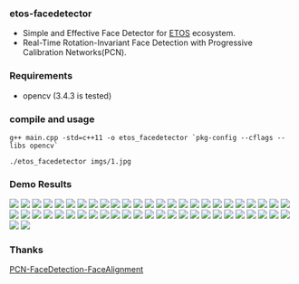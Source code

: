 ### etos-facedetector

- Simple and Effective Face Detector for [ETOS](https://etos.world) ecosystem.
- Real-Time Rotation-Invariant Face Detection with Progressive Calibration Networks(PCN). 

### Requirements

- opencv (3.4.3 is tested)

### compile and usage

```
g++ main.cpp -std=c++11 -o etos_facedetector `pkg-config --cflags --libs opencv`
```

```
./etos_facedetector imgs/1.jpg
```

### Demo Results

![](imgs/1.jpg) ![](results/out1.jpg)
![](imgs/2.jpg) ![](results/out2.jpg)
![](imgs/3.jpg) ![](results/out3.jpg)
![](imgs/4.jpg) ![](results/out4.jpg)
![](imgs/5.jpg) ![](results/out5.jpg)
![](imgs/6.jpg) ![](results/out6.jpg)
![](imgs/7.jpg) ![](results/out7.jpg)
![](imgs/8.jpg) ![](results/out8.jpg)
![](imgs/9.jpg) ![](results/out9.jpg)
![](imgs/10.jpg) ![](results/out10.jpg)
![](imgs/11.jpg) ![](results/out11.jpg)
![](imgs/12.jpg) ![](results/out12.jpg)
![](imgs/13.jpg) ![](results/out13.jpg)
![](imgs/14.jpg) ![](results/out14.jpg)
![](imgs/15.jpg) ![](results/out15.jpg)
![](imgs/16.jpg) ![](results/out16.jpg)
![](imgs/17.jpg) ![](results/out17.jpg)
![](imgs/18.jpg) ![](results/out18.jpg)
![](imgs/19.jpg) ![](results/out19.jpg)
![](imgs/20.jpg) ![](results/out20.jpg)
![](imgs/21.jpg) ![](results/out21.jpg)
![](imgs/22.jpg) ![](results/out22.jpg)
![](imgs/23.jpg) ![](results/out23.jpg)
![](imgs/24.jpg) ![](results/out24.jpg)
![](imgs/25.jpg) ![](results/out25.jpg)
![](imgs/26.jpg) ![](results/out26.jpg)

### Thanks 

[PCN-FaceDetection-FaceAlignment](https://github.com/Jack-CV/PCN-FaceDetection-FaceAlignment)
